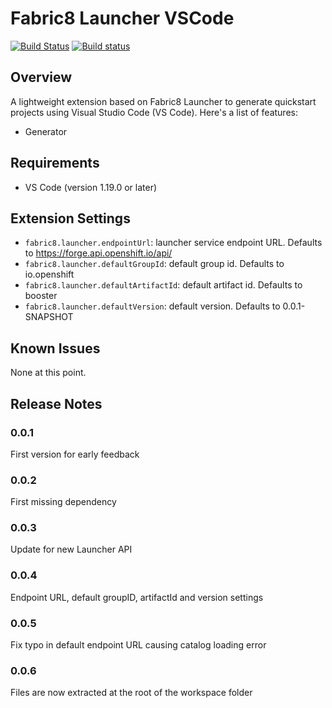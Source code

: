 # Fabric8 Launcher VSCode

[![Build Status](https://semaphoreci.com/api/v1/fabric8-launcher/launcher-vscode-extension/branches/master/badge.png)](https://semaphoreci.com/fabric8-launcher/launcher-vscode-extension)
[![Build status](https://ci.appveyor.com/api/projects/status/bndhekqk8lnj0s99?svg=true)](https://ci.appveyor.com/project/fabric8-launcher/launcher-vscode-extension)

## Overview

A lightweight extension based on Fabric8 Launcher to generate quickstart projects using Visual Studio Code (VS Code). Here's a list of features:

- Generator

## Requirements

- VS Code (version 1.19.0 or later)

## Extension Settings

* `fabric8.launcher.endpointUrl`: launcher service endpoint URL. Defaults to https://forge.api.openshift.io/api/
* `fabric8.launcher.defaultGroupId`: default group id. Defaults to io.openshift
* `fabric8.launcher.defaultArtifactId`: default artifact id. Defaults to booster
* `fabric8.launcher.defaultVersion`: default version. Defaults to 0.0.1-SNAPSHOT

## Known Issues

None at this point.

## Release Notes

### 0.0.1

First version for early feedback

### 0.0.2

First missing dependency

### 0.0.3

Update for new Launcher API

### 0.0.4

Endpoint URL, default groupID, artifactId and version settings

### 0.0.5

Fix typo in default endpoint URL causing catalog loading error

### 0.0.6

Files are now extracted at the root of the workspace folder

